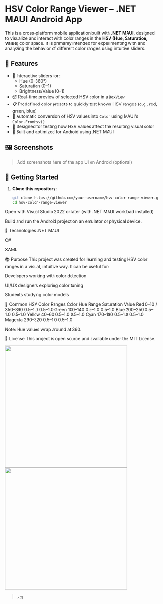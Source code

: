 # HSV Color Range Viewer – .NET MAUI Android App

This is a cross-platform mobile application built with **.NET MAUI**, designed to visualize and interact with color ranges in the **HSV (Hue, Saturation, Value)** color space. It is primarily intended for experimenting with and analyzing the behavior of different color ranges using intuitive sliders.

## 🧩 Features

- 🎨 Interactive sliders for:
  - Hue (0–360°)
  - Saturation (0–1)
  - Brightness/Value (0–1)
- 📦 Real-time preview of selected HSV color in a `BoxView`
- 📋 Predefined color presets to quickly test known HSV ranges (e.g., red, green, blue)
- 🔄 Automatic conversion of HSV values into `Color` using MAUI's `Color.FromHsv()`
- 🧪 Designed for testing how HSV values affect the resulting visual color
- 📱 Built and optimized for Android using .NET MAUI

## 🖼️ Screenshots

> Add screenshots here of the app UI on Android (optional)

## 🚀 Getting Started

1. **Clone this repository**:
   ```bash
   git clone https://github.com/your-username/hsv-color-range-viewer.git
   cd hsv-color-range-viewer
Open with Visual Studio 2022 or later (with .NET MAUI workload installed)

Build and run the Android project on an emulator or physical device.

🔧 Technologies
.NET MAUI

C#

XAML

📚 Purpose
This project was created for learning and testing HSV color ranges in a visual, intuitive way. It can be useful for:

Developers working with color detection

UI/UX designers exploring color tuning

Students studying color models

🎨 Common HSV Color Ranges
Color	Hue Range	Saturation	Value
Red	0–10 / 350–360	0.5–1.0	0.5–1.0
Green	100–140	0.5–1.0	0.5–1.0
Blue	200–250	0.5–1.0	0.5–1.0
Yellow	40–60	0.5–1.0	0.5–1.0
Cyan	170–190	0.5–1.0	0.5–1.0
Magenta	290–320	0.5–1.0	0.5–1.0

Note: Hue values wrap around at 360.

📄 License
This project is open source and available under the MIT License.


<img src="https://github.com/BSdeployment/MauiApp/blob/main/ColorRange/%D7%A6%D7%99%D7%9C%D7%95%D7%9D%20%D7%9E%D7%A1%D7%9A%202025-05-30%20181802.png" height="400"/>

<img src="https://github.com/BSdeployment/MauiApp/blob/main/ColorRange/%D7%A6%D7%99%D7%9C%D7%95%D7%9D%20%D7%9E%D7%A1%D7%9A%202025-05-30%20181816.png" height="400"/>




>ןצע

